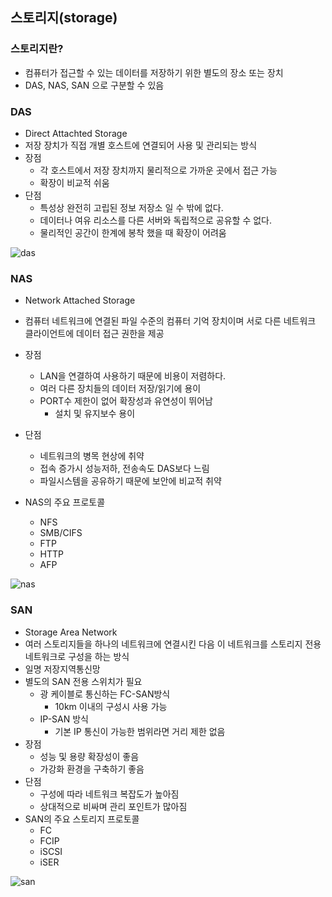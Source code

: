 ## 스토리지(storage)

### 스토리지란?

- 컴퓨터가 접근할 수 있는 데이터를 저장하기 위한 별도의 장소 또는 장치
- DAS, NAS, SAN 으로 구분할 수 있음



### DAS

- Direct Attachted Storage
- 저장 장치가 직접 개별 호스트에 연결되어 사용 및 관리되는 방식
- 장점
  - 각 호스트에서 저장 장치까지 물리적으로 가까운 곳에서 접근 가능
  - 확장이 비교적 쉬움
- 단점
  - 특성상 완전히 고립된 정보 저장소 일 수 밖에 없다.
  - 데이터나 여유 리소스를 다른 서버와 독립적으로 공유할 수 없다.
  - 물리적인 공간이 한계에 봉착 했을 때 확장이 어려움

![das](C:\Users\sanique3\Desktop\마크다운\das.PNG)

### NAS

- Network Attached Storage

- 컴퓨터 네트워크에 연결된 파일 수준의 컴퓨터 기억 장치이며 서로 다른 네트워크 클라이언트에 데이터 접근 권한을 제공
- 장점
  - LAN을 연결하여 사용하기 때문에 비용이 저렴하다.
  - 여러 다른 장치들의 데이터 저장/읽기에 용이
  - PORT수 제한이 없어 확장성과 유연성이 뛰어남
    - 설치 및 유지보수 용이
- 단점
  - 네트워크의 병목 현상에 취약
  - 접속 증가시 성능저하, 전송속도 DAS보다 느림
  - 파일시스템을 공유하기 때문에 보안에 비교적 취약
- NAS의 주요 프로토콜
  - NFS
  - SMB/CIFS
  - FTP
  - HTTP
  - AFP

![nas](C:\Users\sanique3\Desktop\마크다운\nas.PNG)

### SAN

- Storage Area Network
- 여러 스토리지들을 하나의 네트워크에 연결시킨 다음 이 네트워크를 스토리지 전용 네트워크로 구성을 하는 방식
- 일명 저장지역통신망
- 별도의 SAN 전용 스위치가 필요
  - 광 케이블로 통신하는 FC-SAN방식
    - 10km 이내의 구성시 사용 가능
  - IP-SAN 방식
    - 기본 IP 통신이 가능한 범위라면 거리 제한 없음
- 장점
  - 성능 및 용량 확장성이 좋음
  - 가강화 환경을 구축하기 좋음
- 단점
  - 구성에 따라 네트워크 복잡도가 높아짐
  - 상대적으로 비싸며 관리 포인트가 많아짐
- SAN의 주요 스토리지 프로토콜
  - FC
  - FCIP
  - iSCSI
  - iSER

![san](C:\Users\sanique3\Desktop\마크다운\san.PNG)